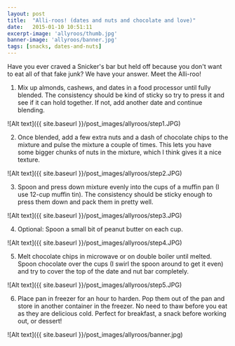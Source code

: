 ```yaml
---
layout: post
title:  "Alli-roos! (dates and nuts and chocolate and love)"
date:   2015-01-10 10:51:11
excerpt-image: 'allyroos/thumb.jpg'
banner-image: 'allyroos/banner.jpg'
tags: [snacks, dates-and-nuts]
---
```


Have you ever craved a Snicker's bar but held off because you don't want to eat all of that fake junk? We have your answer. Meet the Alli-roo!

<!--more-->

1. Mix up almonds, cashews, and dates in a food processor until fully blended. The consistency should be kind of sticky so try to press it and see if it can hold together. If not, add another date and continue blending.

![Alt text]({{ site.baseurl }}/post_images/allyroos/step1.JPG)

2. Once blended, add a few extra nuts and a dash of chocolate chips to the mixture and pulse the mixture a couple of times. This lets you have some bigger chunks of nuts in the mixture, which I think gives it a nice texture.

![Alt text]({{ site.baseurl }}/post_images/allyroos/step2.JPG)

3. Spoon and press down mixture evenly into the cups of a muffin pan (I use 12-cup muffin tin). The consistency should be sticky enough to press them down and pack them in pretty well.

![Alt text]({{ site.baseurl }}/post_images/allyroos/step3.JPG)

4. Optional: Spoon a small bit of peanut butter on each cup.

![Alt text]({{ site.baseurl }}/post_images/allyroos/step4.JPG)

5. Melt chocolate chips in microwave or on double boiler until melted. Spoon chocolate over the cups (I swirl the spoon around to get it even) and try to cover the top of the date and nut bar completely.

![Alt text]({{ site.baseurl }}/post_images/allyroos/step5.JPG)

6. Place pan in freezer for an hour to harden. Pop them out of the pan and store in another container in the freezer. No need to thaw before you eat as they are delicious cold. Perfect for breakfast, a snack before working out, or dessert!

![Alt text]({{ site.baseurl }}/post_images/allyroos/banner.jpg)
